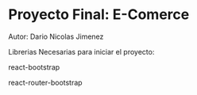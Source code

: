 # Proyecto Final: E-Comerce

Autor: Dario Nicolas Jimenez

Librerias Necesarias para iniciar el proyecto:

react-bootstrap

react-router-bootstrap
